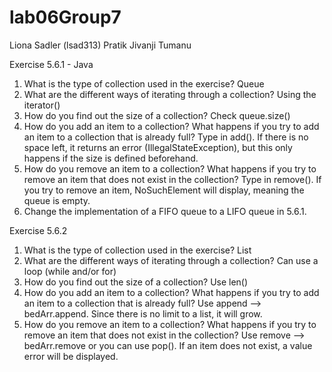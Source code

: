 # lab06Group7
Liona Sadler (lsad313)
Pratik Jivanji 
Tumanu 

Exercise 5.6.1 - Java
1. What is the type of collection used in the exercise?
Queue
2. What are the different ways of iterating through a collection?
Using the iterator() 
3. How do you find out the size of a collection?
Check queue.size()
4. How do you add an item to a collection? What happens if you try to add an item to a collection that is already full?
Type in add(). If there is no space left, it returns an error (IllegalStateException), but this only happens if the size is defined beforehand.
5. How do you remove an item to a collection? What happens if you try to remove an item that does not exist in the collection?
Type in remove(). If you try to remove an item, NoSuchElement will display, meaning the queue is empty.
6. Change the implementation of a FIFO queue to a LIFO queue in 5.6.1.


Exercise 5.6.2
1. What is the type of collection used in the exercise?
List
2. What are the different ways of iterating through a collection?
Can use a loop (while and/or for)
3. How do you find out the size of a collection?
Use len()
4. How do you add an item to a collection? What happens if you try to add an item to a collection that is already full?
Use append --> bedArr.append. Since there is no limit to a list, it will grow.
6. How do you remove an item to a collection? What happens if you try to remove an item that does not exist in the collection?
Use remove --> bedArr.remove or you can use pop(). If an item does not exist, a value error will be displayed. 
